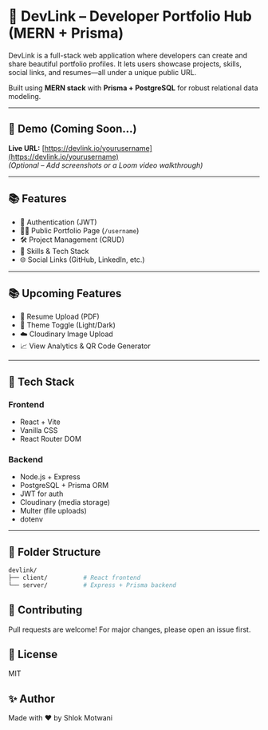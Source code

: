 # 🚀 DevLink – Developer Portfolio Hub (MERN + Prisma)

DevLink is a full-stack web application where developers can create and share beautiful portfolio profiles. It lets users showcase projects, skills, social links, and resumes—all under a unique public URL.

Built using **MERN stack** with **Prisma + PostgreSQL** for robust relational data modeling.

---

## 📸 Demo (Coming Soon...)

**Live URL:** [https://devlink.io/yourusername](https://devlink.io/yourusername)  
_(Optional – Add screenshots or a Loom video walkthrough)_

---

## 📚 Features

- 🔐 Authentication (JWT)
- 🧑‍💻 Public Portfolio Page (`/username`)
- 🛠️ Project Management (CRUD)
- 🧩 Skills & Tech Stack
- 🌐 Social Links (GitHub, LinkedIn, etc.)

---

## 📚 Upcoming Features

- 💼 Resume Upload (PDF)
- 🎨 Theme Toggle (Light/Dark)
- ☁️ Cloudinary Image Upload
- 📈 View Analytics & QR Code Generator

---

## 🧱 Tech Stack

### Frontend

- React + Vite
- Vanilla CSS
- React Router DOM

### Backend

- Node.js + Express
- PostgreSQL + Prisma ORM
- JWT for auth
- Cloudinary (media storage)
- Multer (file uploads)
- dotenv

---

## 📁 Folder Structure

```bash
devlink/
├── client/          # React frontend
└── server/          # Express + Prisma backend
```

## 🙌 Contributing

Pull requests are welcome! For major changes, please open an issue first.

## 📄 License

MIT

## ✨ Author

Made with ❤️ by Shlok Motwani
